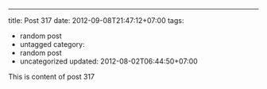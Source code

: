 ---
title: Post 317
date: 2012-09-08T21:47:12+07:00
tags:
  - random post
  - untagged
category:
  - random post
  - uncategorized
updated: 2012-08-02T06:44:50+07:00

This is content of post 317
